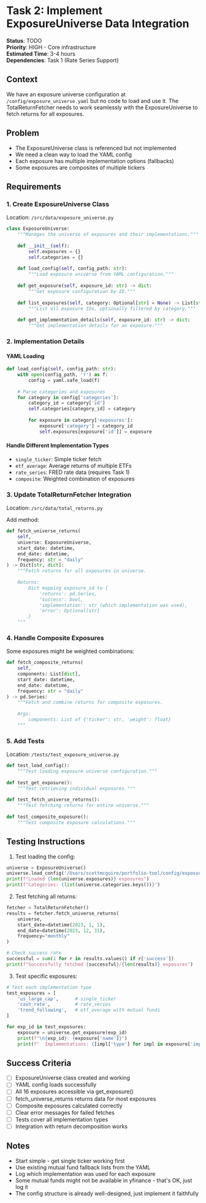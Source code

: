 # Task 2: Implement ExposureUniverse Data Integration

**Status**: TODO  
**Priority**: HIGH - Core infrastructure  
**Estimated Time**: 3-4 hours  
**Dependencies**: Task 1 (Rate Series Support)

## Context
We have an exposure universe configuration at `/config/exposure_universe.yaml` but no code to load and use it. The TotalReturnFetcher needs to work seamlessly with the ExposureUniverse to fetch returns for all exposures.

## Problem
- The ExposureUniverse class is referenced but not implemented
- We need a clean way to load the YAML config
- Each exposure has multiple implementation options (fallbacks)
- Some exposures are composites of multiple tickers

## Requirements

### 1. Create ExposureUniverse Class
Location: `/src/data/exposure_universe.py`

```python
class ExposureUniverse:
    """Manages the universe of exposures and their implementations."""
    
    def __init__(self):
        self.exposures = {}
        self.categories = {}
        
    def load_config(self, config_path: str):
        """Load exposure universe from YAML configuration."""
        
    def get_exposure(self, exposure_id: str) -> dict:
        """Get exposure configuration by ID."""
        
    def list_exposures(self, category: Optional[str] = None) -> List[str]:
        """List all exposure IDs, optionally filtered by category."""
        
    def get_implementation_details(self, exposure_id: str) -> dict:
        """Get implementation details for an exposure."""
```

### 2. Implementation Details

#### YAML Loading
```python
def load_config(self, config_path: str):
    with open(config_path, 'r') as f:
        config = yaml.safe_load(f)
    
    # Parse categories and exposures
    for category in config['categories']:
        category_id = category['id']
        self.categories[category_id] = category
        
        for exposure in category['exposures']:
            exposure['category'] = category_id
            self.exposures[exposure['id']] = exposure
```

#### Handle Different Implementation Types
- `single_ticker`: Simple ticker fetch
- `etf_average`: Average returns of multiple ETFs
- `rate_series`: FRED rate data (requires Task 1)
- `composite`: Weighted combination of exposures

### 3. Update TotalReturnFetcher Integration
Location: `/src/data/total_returns.py`

Add method:
```python
def fetch_universe_returns(
    self,
    universe: ExposureUniverse,
    start_date: datetime,
    end_date: datetime,
    frequency: str = "daily"
) -> Dict[str, dict]:
    """Fetch returns for all exposures in universe.
    
    Returns:
        Dict mapping exposure_id to {
            'returns': pd.Series,
            'success': bool,
            'implementation': str (which implementation was used),
            'error': Optional[str]
        }
    """
```

### 4. Handle Composite Exposures
Some exposures might be weighted combinations:
```python
def fetch_composite_returns(
    self,
    components: List[dict],
    start_date: datetime,
    end_date: datetime,
    frequency: str = "daily"
) -> pd.Series:
    """Fetch and combine returns for composite exposures.
    
    Args:
        components: List of {'ticker': str, 'weight': float}
    """
```

### 5. Add Tests
Location: `/tests/test_exposure_universe.py`

```python
def test_load_config():
    """Test loading exposure universe configuration."""
    
def test_get_exposure():
    """Test retrieving individual exposures."""
    
def test_fetch_universe_returns():
    """Test fetching returns for entire universe."""
    
def test_composite_exposure():
    """Test composite exposure calculations."""
```

## Testing Instructions

1. Test loading the config:
```python
universe = ExposureUniverse()
universe.load_config('/Users/scottmcguire/portfolio-tool/config/exposure_universe.yaml')
print(f"Loaded {len(universe.exposures)} exposures")
print(f"Categories: {list(universe.categories.keys())}")
```

2. Test fetching all returns:
```python
fetcher = TotalReturnFetcher()
results = fetcher.fetch_universe_returns(
    universe,
    start_date=datetime(2023, 1, 1),
    end_date=datetime(2023, 12, 31),
    frequency="monthly"
)

# Check success rate
successful = sum(1 for r in results.values() if r['success'])
print(f"Successfully fetched {successful}/{len(results)} exposures")
```

3. Test specific exposures:
```python
# Test each implementation type
test_exposures = [
    'us_large_cap',      # single_ticker
    'cash_rate',         # rate_series
    'trend_following',   # etf_average with mutual funds
]

for exp_id in test_exposures:
    exposure = universe.get_exposure(exp_id)
    print(f"\n{exp_id}: {exposure['name']}")
    print(f"  Implementations: {[impl['type'] for impl in exposure['implementations']]}")
```

## Success Criteria
- [ ] ExposureUniverse class created and working
- [ ] YAML config loads successfully
- [ ] All 16 exposures accessible via get_exposure()
- [ ] fetch_universe_returns returns data for most exposures
- [ ] Composite exposures calculated correctly
- [ ] Clear error messages for failed fetches
- [ ] Tests cover all implementation types
- [ ] Integration with return decomposition works

## Notes
- Start simple - get single ticker working first
- Use existing mutual fund fallback lists from the YAML
- Log which implementation was used for each exposure
- Some mutual funds might not be available in yfinance - that's OK, just log it
- The config structure is already well-designed, just implement it faithfully
